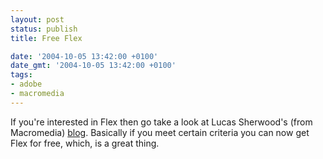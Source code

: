 ```yaml
---
layout: post
status: publish
title: Free Flex

date: '2004-10-05 13:42:00 +0100'
date_gmt: '2004-10-05 13:42:00 +0100'
tags:
- adobe
- macromedia
---
```

If you're interested in Flex then go take a look at Lucas Sherwood's (from Macromedia) <a href="http://www.thebitbucket.net/weblog/index.cfm?mode=entry&entry=6879E490-E081-51EF-A76B90FE61741CF9"> blog</a>.
Basically if you meet certain criteria you can now get Flex for free, which, is a great thing.
